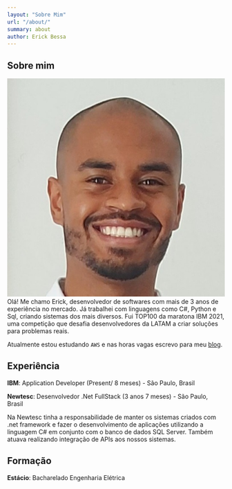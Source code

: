 ```yaml
---
layout: "Sobre Mim"
url: "/about/"
summary: about
author: Erick Bessa
---
```


## Sobre mim
![Imagem de Perfil de Erick Bessa](./images/foto-perfil.jpg#center)
Olá! Me chamo Erick, desenvolvedor de softwares com mais de 3 anos de experiência no mercado. Já trabalhei com linguagens como C#, Python e Sql, criando sistemas dos mais diversos. Fui TOP100 da maratona IBM 2021, uma competição que desafia desenvolvedores da LATAM a criar soluções para problemas reais.

Atualmente estou estudando `AWS` e nas horas vagas escrevo para meu [blog](/archives).

## Experiência
**IBM**:
Application Developer  (Present/ 8 meses) - São Paulo, Brasil

**Newtesc**:
Desenvolvedor .Net FullStack (3 anos 7 meses) - São Paulo, Brasil

Na Newtesc  tinha a responsabilidade de manter os sistemas criados com .net framework e fazer o desenvolvimento de aplicações utilizando
a linguagem C# em conjunto com o banco de dados SQL Server. Também atuava realizando integração de APIs aos nossos sistemas.


## Formação
**Estácio**:
Bacharelado Engenharia Elétrica